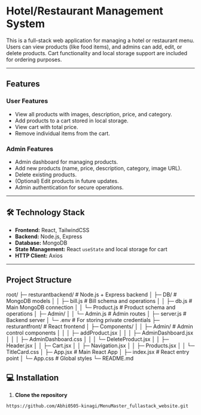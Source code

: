 # Hotel/Restaurant Management System

This is a full-stack web application for managing a hotel or restaurant menu. Users can view products (like food items), and admins can add, edit, or delete products. Cart functionality and local storage support are included for ordering purposes.

---

## Features

### User Features
- View all products with images, description, price, and category.
- Add products to a cart stored in local storage.
- View cart with total price.
- Remove individual items from the cart.

### Admin Features
- Admin dashboard for managing products.
- Add new products (name, price, description, category, image URL).
- Delete existing products.
- (Optional) Edit products in future updates.
- Admin authentication for secure operations.

---

## 🛠 Technology Stack

- **Frontend:** React, TailwindCSS
- **Backend:** Node.js, Express
- **Database:** MongoDB
- **State Management:** React `useState` and local storage for cart
- **HTTP Client:** Axios

---
## Project Structure
  root/
├─ resturantbackend/ # Node.js + Express backend
│ ├─ DB/ # MongoDB models
│ │ ├─ bill.js # Bill schema and operations
│ │ ├─ db.js # Main MongoDB connection
│ │ └─ Product.js # Product schema and operations
│ ├─ Admin/
│ │ └─ Admin.js # Admin routes
│ ├─ server.js # Backend server
│ └─ .env # For storing private credentials
├─ resturantfront/ # React frontend
│ ├─ Components/
│ │ ├─ Admin/ # Admin control components
│ │ │ ├─ addProduct.jsx
│ │ │ ├─ AdminDashboard.jsx
│ │ │ ├─ AdminDashboard.css
│ │ │ └─ DeleteProduct.jsx
│ │ ├─ Header.jsx
│ │ ├─ Cart.jsx
│ │ ├─ Navigation.jsx
│ │ ├─ Products.jsx
│ │ └─ TitleCard.css
│ ├─ App.jsx # Main React App
│ ├─ index.jsx # React entry point
│ └─ App.css # Global styles
└─ README.md
## 💻 Installation

1. **Clone the repository**

```bash
https://github.com/Abhi0505-kinagi/MenuMaster_fullastack_website.git


